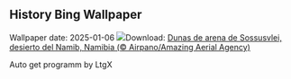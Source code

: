 ## History Bing Wallpaper
Wallpaper date: 2025-01-06
![](https://www.bing.com/th?id=OHR.NamibiaDunes_ES-ES5811843699_UHD.jpg&w=1000)Download: [Dunas de arena de Sossusvlei, desierto del Namib, Namibia (© Airpano/Amazing Aerial Agency)](https://www.bing.com/th?id=OHR.NamibiaDunes_ES-ES5811843699_UHD.jpg)

Auto get programm by LtgX
